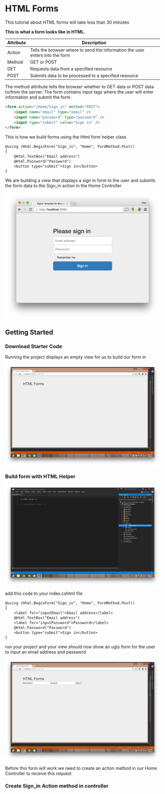 # HTML Forms

This tutorial about HTML forms will take less than 30 minutes

**This is what a form looks like in HTML.**  

Attribute | Description
--------- | -----------
Action    | Tells the browser where to send the information the user enters into the form
Method    | GET or POST
GET       | Requests data from a specified resource
POST      | Submits data to be processed to a specified resource


The method attribute tells the browser whether to GET data or POST data to/from the server.  The form contains input tags where the user will enter information and submit the form.

```html
<form action="/Home/Sign_in" method="POST">
	<input name="email" type="email" />
	<input name="password" type="password" />
	<input type="submit" value="Sign in" />
</form>
```
This is how we build forms using the Html form helper class
```
@using (Html.BeginForm("Sign_in", "Home", FormMethod.Post))
{
    @Html.TextBox("Email address")
    @Html.Password("Password")
    <button type="submit">Sign in</button>
}
```
We are building a view that displays a sign in form to the user and submits the form data to the Sign_in action in the Home Controller

![picture of complete product](images/finished.png)

## Getting Started

### Download Starter Code

Running the project displays an empty view for us to build our form in

![inital load screen when running the project](images/initial-run.png)

### Build form with HTML Helper

![build form in index.cshtml](images/build-form.png)

add this code to your index.cshtml file

```
@using (Html.BeginForm("Sign_in", "Home", FormMethod.Post))
{
    <label for="inputEmail">Email address</label>
    @Html.TextBox("Email address")
    <label for="inputPassword">Password</label>
    @Html.Password("Password")
    <button type="submit">Sign in</button>
}
```
run your project and your view should now show an ugly form for the user to input an email address and password

![build form in index.cshtml](images/ugly-form.png)

Before this form will work we need to create an action method in our Home Controller to receive this request

### Create Sign_in Action method in controller



